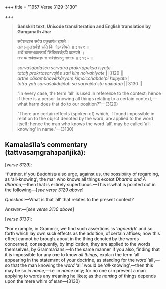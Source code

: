 +++
title = "1957 Verse 3129-3130"

+++
> **Sanskrit text, Unicode transliteration and English translation by Ganganath Jha:** 
>
> सर्वशब्दश्च सर्वत्र प्रकृतापेक्ष इष्यते ।  
> ततः प्रकृतसर्वज्ञे सति किं नोऽवहीयते ॥ ३१२९ ॥  
> अर्थे चासम्भवात्कार्यं किंचिच्छब्देऽपि कल्प्यते ।  
> तत्र यः सर्वशब्दज्ञः स सर्वज्ञोऽस्तु नामतः ॥ ३१३० ॥ 
>
> *sarvaśabdaśca sarvatra prakṛtāpekṣa iṣyate* \|  
> *tataḥ prakṛtasarvajñe sati kiṃ no'vahīyate* \|\| 3129 \|\|  
> *arthe cāsambhavātkāryaṃ kiṃcicchabde'pi kalpyate* \|  
> *tatra yaḥ sarvaśabdajñaḥ sa sarvajño'stu nāmataḥ* \|\| 3130 \|\| 
>
> “In every case, the term ‘all’ is used in reference to the context; hence if there is a person knowing all things relating to a certain context,—what harm does that do to our position?”—(3129) 
>
> “There are certain effects (spoken of) which, if found impossible in relation to the object denoted by the word, are applied to the word itself; hence the man who knows the word ‘all’, may be called ‘all-knowing’ in name.”—(3130)



## Kamalaśīla’s commentary (tattvasaṃgrahapañjikā):

[*verse 3129*]:

“Further, if you Buddhists also urge, against us, the possibility of regarding, as ‘all-knowing’, the man who knows all things except *Dharma and A dharma*,—then that is entirely superfluous.—This is what is pointed out in the following—[*see verse 3129 above*]

*Question*:—What is that ‘all’ that relates to the present context?

*Answer*:—[*see verse 3130 above*]

[*verse 3130*]:

“For example, in Grammar, we find such assertions as ‘*agnerdṛk*’ and so forth which lay own such effects as the addition, of certain affixes; now this effect cannot be brought about in the thing denoted by the words concerned; consequently, by implication, they are applied to the words themselves, by Grammarians.—In the same manner, if you also, finding that it is impossible for any one to know *all things*, explain the term ‘all’ appearing in the statement of your doctrine, as standing for the *word* ‘all’,—so that the man knowing the *word* ‘all’ would be ‘*all*-knowing’,—then this may be so *in name*,—i.e. in *name* only; for no one can prevent a man applying to words any meaning he likes; as the *naming* of things depends upon the mere whim of man—(3130)


